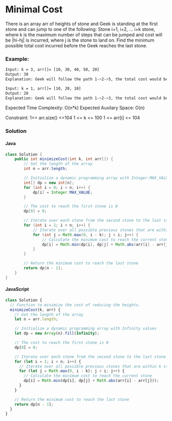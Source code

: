 # Minimal Cost

There is an array arr of heights of stone and Geek is standing at the first stone and can jump to one of the following: Stone i+1, i+2, ... i+k stone, where k is the maximum number of steps that can be jumped and cost will be |hi-hj| is incurred, where j is the stone to land on. Find the minimum possible total cost incurred before the Geek reaches the last stone.

### Example:

```bash
Input: k = 3, arr[]= [10, 30, 40, 50, 20]
Output: 30
Explanation: Geek will follow the path 1->2->5, the total cost would be | 10-30| + |30-20| = 30, which is minimum
```

```bash
Input: k = 1, arr[]= [10, 20, 10]
Output: 20
Explanation: Geek will follow the path 1->2->3, the total cost would be |10 - 20| + |20 - 10| = 20.
```

Expected Time Complexity: O(n\*k)
Expected Auxilary Space: O(n)

Constraint:
1<= arr.size() <=104
1 <= k <= 100
1 <= arr[i] <= 104

### Solution

#### Java

```java
class Solution {
    public int minimizeCost(int k, int arr[]) {
        // Get the length of the array
        int n = arr.length;

        // Initialize a dynamic programming array with Integer.MAX_VALUE values
        int[] dp = new int[n];
        for (int i = 0; i < n; i++) {
            dp[i] = Integer.MAX_VALUE;
        }

        // The cost to reach the first stone is 0
        dp[0] = 0;

        // Iterate over each stone from the second stone to the last stone
        for (int i = 1; i < n; i++) {
            // Iterate over all possible previous stones that are within k steps
            for (int j = Math.max(0, i - k); j < i; j++) {
                // Calculate the minimum cost to reach the current stone
                dp[i] = Math.min(dp[i], dp[j] + Math.abs(arr[i] - arr[j]));
            }
        }

        // Return the minimum cost to reach the last stone
        return dp[n - 1];
    }
}
```

#### JavaScript

```js
class Solution {
  // Function to minimize the cost of reducing the heights.
  minimizeCost(k, arr) {
    // Get the length of the array
    let n = arr.length;

    // Initialize a dynamic programming array with Infinity values
    let dp = new Array(n).fill(Infinity);

    // The cost to reach the first stone is 0
    dp[0] = 0;

    // Iterate over each stone from the second stone to the last stone
    for (let i = 1; i < n; i++) {
      // Iterate over all possible previous stones that are within k steps
      for (let j = Math.max(0, i - k); j < i; j++) {
        // Calculate the minimum cost to reach the current stone
        dp[i] = Math.min(dp[i], dp[j] + Math.abs(arr[i] - arr[j]));
      }
    }

    // Return the minimum cost to reach the last stone
    return dp[n - 1];
  }
}
```
